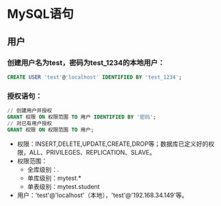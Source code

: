 # MySQL语句

## 用户 
### 创建用户名为test，密码为test_1234的本地用户：   
```sql
CREATE USER 'test'@'localhost' IDENTIFIED BY 'test_1234';
```
### 授权语句：  
```sql
// 创建用户并授权
GRANT 权限 ON 权限范围 TO 用户 IDENTIFIED BY '密码';
// 对已有用户授权
GRANT 权限 ON 权限范围 TO 用户;
```
* 权限：INSERT,DELETE,UPDATE,CREATE,DROP等；数据库已定义好的权限，ALL、PRIVILEGES、REPLICATION、SLAVE。  
* 权限范围：
  *  全库级别：*.*  
  *  单库级别：mytest.*  
  *  单表级别：mytest.student  
* 用户：'test'@'localhost'（本地），'test'@'192.168.34.149'等。